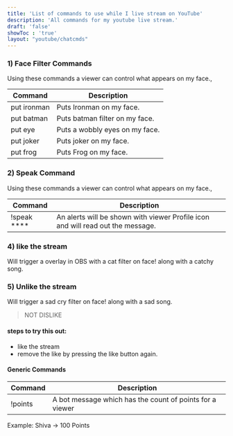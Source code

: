 ```yaml
---
title: 'List of commands to use while I live stream on YouTube'
description: 'All commands for my youtube live stream.'
draft: 'false'
showToc : 'true'
layout: "youtube/chatcmds"
---
```


### 1) Face Filter Commands

Using these commands a viewer can control what appears on my face.,

| Command | Description |
| ------- | ----------- |
| put ironman | Puts Ironman on my face. |
| put batman | Puts batman filter on my face. |
| put eye | Puts a wobbly eyes on my face. |
| put joker | Puts joker on my face. |
| put frog | Puts Frog on my face.

### 2) Speak Command

Using these commands a viewer can control what appears on my face.,

| Command | Description |
| ------- | ----------- |
| !speak **** | An alerts will be shown with viewer Profile icon and will read out the message. |

### 4) like the stream 

Will trigger a overlay in OBS with a cat filter on face! along with a catchy song.

### 5) Unlike the stream 

Will trigger a sad cry filter on face! along with a sad song.

> NOT DISLIKE

#### steps to try this out:
- like the stream 
- remove the like by pressing the like button again.


#### Generic Commands

| Command | Description |
| ------- | ----------- |
| !points | A bot message which has the count of points for a viewer |
Example: Shiva -> 100 Points
